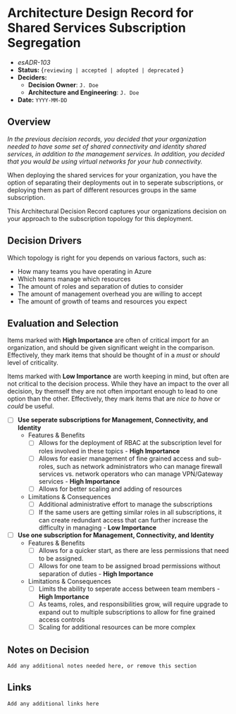 # Architecture Design Record for Shared Services Subscription Segregation
<!-- Fill in all code blocked items - example: `J. Doe` -->
* *esADR-103*
* **Status:** {``reviewing | accepted | adopted | deprecated`` } <!-- Status of the decision -->
* **Deciders:**
  * **Decision Owner**: `J. Doe` <!-- Team members who are accountable for this decision -->
  * **Architecture and Engineering**: `J. Doe` <!-- Technical team members who contributed to the decision -->
* **Date:**  `YYYY-MM-DD` <!-- {YYYY-MM-DD when the decision was last updated} -->

## Overview

*In the previous decision records, you decided that your organization needed to have some set of shared connectivity and identity shared services, in addition to the management services.  In addition, you decided that you would be using virtual networks for your hub connectivity.*

When deploying the shared services for your organization, you have the option of separating their deployments out in to seperate subscriptions, or deploying them as part of different resources groups in the same subscription.

This Architectural Decision Record captures your organizations decision on your approach to the subscription topology for this deployment.

## Decision Drivers

Which topology is right for you depends on various factors, such as:

* How many teams you have operating in Azure
* Which teams manage which resources
* The amount of roles and separation of duties to consider
* The amount of management overhead you are willing to accept
* The amount of growth of teams and resources you expect

## Evaluation and Selection

<!-- For each [ ] instance, convert it to a [x] to mark if it is of interest; this "checks" the box when viewed.  Features should be checked if the feature is needed or desireable; Limitations should be checked if they prevent desired outcomes or are otherwise undesirable.  While each Feature or Limit may matter differently, by understanding which items are important will help you make your decision. -->

Items marked with **High Importance** are often of critical import for an organization, and should be given significant weight in the comparison.  Effectively, they mark items that should be thought of in a *must* or *should* level of criticality.

Items marked with **Low Importance** are worth keeping in mind, but often are not critical to the decision process.  While they have an impact to the over all decision, by themself they are not often important enough to lead to one option than the other.  Effectively, they mark items that are *nice to have* or *could* be useful.

* [ ] **Use seperate subscriptions for Management, Connectivity, and Identity**
  * Features & Benefits
    * [ ] Allows for the deployment of RBAC at the subscription level for roles involved in these topics - **High Importance**
    * [ ] Allows for easier management of fine grained access and sub-roles, such as network administrators who can manage firewall services vs. network operators who can manage VPN/Gateway services - **High Importance**
    * [ ] Allows for better scaling and adding of resources
  * Limitations & Consequences
    * [ ] Additional administrative effort to manage the subscriptions
    * [ ] If the same users are getting similar roles in all subscriptions, it can create redundant access that can further increase the difficulty in managing - **Low Importance**

* [ ] **Use one subscription for Management, Connectivity, and Identity**
  * Features & Benefits
    * [ ] Allows for a quicker start, as there are less permissions that need to be assigned.
    * [ ] Allows for one team to be assigned broad permissions without separation of duties - **High Importance**
  * Limitations & Consequences
    * [ ] Limits the ability to seperate access between team members - **High Importance**
    * [ ] As teams, roles, and responsibilities grow, will require upgrade to expand out to multiple subscriptions to allow for fine grained access controls
    * [ ] Scaling for additional resources can be more complex

## Notes on Decision

`` Add any additional notes needed here, or remove this section ``

## Links

`Add any additional links here`
